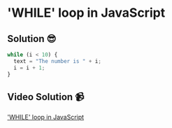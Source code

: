# 'WHILE' loop in JavaScript

## Solution 😎

```javascript
while (i < 10) {
  text = "The number is " + i;
  i = i + 1;
}
```

## Video Solution 📹

['WHILE' loop in JavaScript](https://edpuzzle.com/assignments/63a105b10833c141092ab44d/watch)
